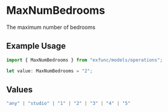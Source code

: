 # MaxNumBedrooms

The maximum number of bedrooms

## Example Usage

```typescript
import { MaxNumBedrooms } from "exfunc/models/operations";

let value: MaxNumBedrooms = "2";
```

## Values

```typescript
"any" | "studio" | "1" | "2" | "3" | "4" | "5"
```